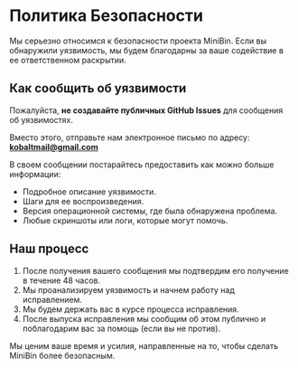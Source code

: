 # Политика Безопасности

Мы серьезно относимся к безопасности проекта MiniBin. Если вы обнаружили уязвимость, мы будем благодарны за ваше содействие в ее ответственном раскрытии.

## Как сообщить об уязвимости

Пожалуйста, **не создавайте публичных GitHub Issues** для сообщения об уязвимостях.

Вместо этого, отправьте нам электронное письмо по адресу: **kobaltmail@gmail.com**

В своем сообщении постарайтесь предоставить как можно больше информации:
*   Подробное описание уязвимости.
*   Шаги для ее воспроизведения.
*   Версия операционной системы, где была обнаружена проблема.
*   Любые скриншоты или логи, которые могут помочь.

## Наш процесс

1.  После получения вашего сообщения мы подтвердим его получение в течение 48 часов.
2.  Мы проанализируем уязвимость и начнем работу над исправлением.
3.  Мы будем держать вас в курсе процесса исправления.
4.  После выпуска исправления мы сообщим об этом публично и поблагодарим вас за помощь (если вы не против).

Мы ценим ваше время и усилия, направленные на то, чтобы сделать MiniBin более безопасным.